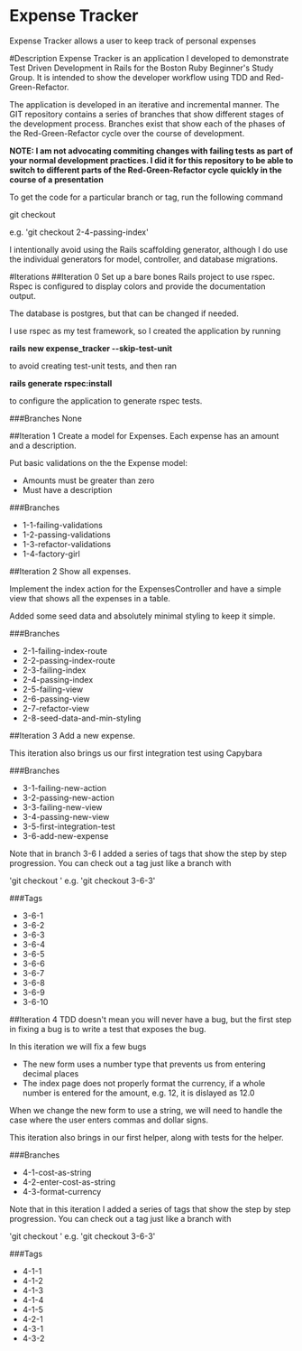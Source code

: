 # Expense Tracker
Expense Tracker allows a user to keep track of personal expenses

#Description
Expense Tracker is an application I developed to demonstrate Test Driven Development in Rails for the Boston Ruby Beginner's Study Group.  It is intended to show the developer workflow using TDD and Red-Green-Refactor.

The application is developed in an iterative and incremental manner.  The GIT repository contains a series of branches that show different stages of the development process.  Branches exist that show each of the phases of the Red-Green-Refactor cycle over the course of development.

**NOTE: I am not advocating commiting changes with failing tests as part of your normal development practices.  I did it for this repository to be able to switch to different parts of the Red-Green-Refactor cycle quickly in the course of a presentation**

To get the code for a particular branch or tag, run the following command

git checkout <branch or tag name>

e.g. 'git checkout 2-4-passing-index'

I intentionally avoid using the Rails scaffolding generator, although I do use the individual generators for model, controller, and database migrations.

#Iterations
##Iteration 0
Set up a bare bones Rails project to use rspec.  Rspec is configured to display colors and provide the documentation output.

The database is postgres, but that can be changed if needed.

I use rspec as my test framework, so I created the application by running

**rails new expense_tracker --skip-test-unit**

to avoid creating test-unit tests, and then ran 

**rails generate rspec:install**

to configure the application to generate rspec tests.
 
###Branches
None
   
##Iteration 1
Create a model for Expenses.  Each expense has an amount and a description.

Put basic validations on the the Expense model:

* Amounts must be greater than zero
* Must have a description

###Branches
* 1-1-failing-validations
* 1-2-passing-validations
* 1-3-refactor-validations
* 1-4-factory-girl

##Iteration 2
Show all expenses.  

Implement the index action for the ExpensesController and have a simple view that shows all the expenses in a table.

Added some seed data and absolutely minimal styling to keep it simple.

###Branches
  * 2-1-failing-index-route
  * 2-2-passing-index-route
  * 2-3-failing-index
  * 2-4-passing-index
  * 2-5-failing-view
  * 2-6-passing-view
  * 2-7-refactor-view
  * 2-8-seed-data-and-min-styling

##Iteration 3
Add a new expense.

This iteration also brings us our first integration test using Capybara

###Branches
  * 3-1-failing-new-action
  * 3-2-passing-new-action
  * 3-3-failing-new-view
  * 3-4-passing-new-view
  * 3-5-first-integration-test
  * 3-6-add-new-expense
  
Note that in branch 3-6 I added a series of tags that show the step by step progression.  You can check out a tag just like a branch with 

'git checkout <tag>'
e.g. 'git checkout 3-6-3'

###Tags
  * 3-6-1
  * 3-6-2
  * 3-6-3
  * 3-6-4
  * 3-6-5
  * 3-6-6
  * 3-6-7
  * 3-6-8
  * 3-6-9
  * 3-6-10

##Iteration 4
TDD doesn't mean you will never have a bug, but the first step in fixing a bug is to write a test that exposes the bug.

In this iteration we will fix a few bugs
  * The new form uses a number type that prevents us from entering decimal places
  * The index page does not properly format the currency, if a whole number is entered for the amount, e.g. 12, it is dislayed as 12.0
  
When we change the new form to use a string, we will need to handle the case where the user enters commas and dollar signs.

This iteration also brings in our first helper, along with tests for the helper.

###Branches
  * 4-1-cost-as-string
  * 4-2-enter-cost-as-string
  * 4-3-format-currency
  
Note that in this iteration I added a series of tags that show the step by step progression.  You can check out a tag just like a branch with 

'git checkout <tag>'
e.g. 'git checkout 3-6-3'

###Tags
  * 4-1-1
  * 4-1-2
  * 4-1-3
  * 4-1-4
  * 4-1-5
  * 4-2-1
  * 4-3-1
  * 4-3-2




